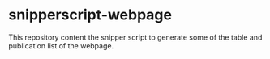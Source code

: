 # snipperscript-webpage
This repository content the snipper script to generate some of the table and publication list of the webpage.
